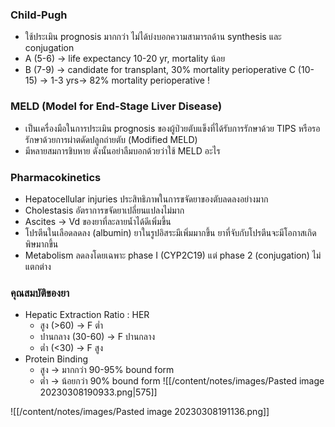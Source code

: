 ### Child-Pugh
- ใช้ประเมิน prognosis มากกว่า ไม่ได้บ่งบอกความสามารถด้าน synthesis และ conjugation
- A (5-6) -> life expectancy 10-20 yr, mortality น้อย
- B (7-9) -> candidate for transplant, 30% mortality perioperative
  C (10-15) -> 1-3 yrs-> 82% mortality perioperative !

### MELD (Model for End-Stage Liver Disease)
- เป็นเครื่องมือในการประเมิน prognosis ของผู้ป่วยตับแข็งที่ได้รับการรักษาด้วย TIPS หรือรอรักษาด้วยการผ่าตดัดปลูกถ่ายตับ (Modified MELD)
- มีหลายสมการชิบหาย ดังนั้นอย่าลืมบอกด้วยว่าใช้ MELD อะไร

### Pharmacokinetics
- Hepatocellular injuries ประสิทธิภาพในการขจัดยาของตับลดลงอย่างมาก
- Cholestasis อัตราการขจัดยาเปลี่ยนแปลงไม่มาก
- Ascites -> Vd ของยาที่ละลายน้ำได้ดีเพิ่มขึ้น
- โปรตีนในเลือดลดลง (albumin) ยาในรูปอิสระมีเพิ่มมากขึ้น ยาที่จับกับโปรตีนจะมีโอกาสเกิดพิษมากขึ้น
- Metabolism ลดลงโดยเฉพาะ phase I (CYP2C19) แต่ phase 2 (conjugation) ไม่แตกต่าง

### คุณสมบัติของยา
- Hepatic Extraction Ratio : HER
	- สูง (>60) -> F ต่ำ
	- ปานกลาง (30-60) -> F ปานกลาง
	- ต่ำ (<30) -> F สูง
- Protein Binding
	- สูง -> มากกว่า 90-95% bound form
	- ต่ำ -> น้อยกว่า 90% bound form
![[/content/notes/images/Pasted image 20230308190933.png|575]]

![[/content/notes/images/Pasted image 20230308191136.png]]